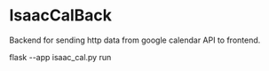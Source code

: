 # IsaacCalBack
Backend for sending http data from google calendar API to frontend.

flask --app isaac_cal.py run
